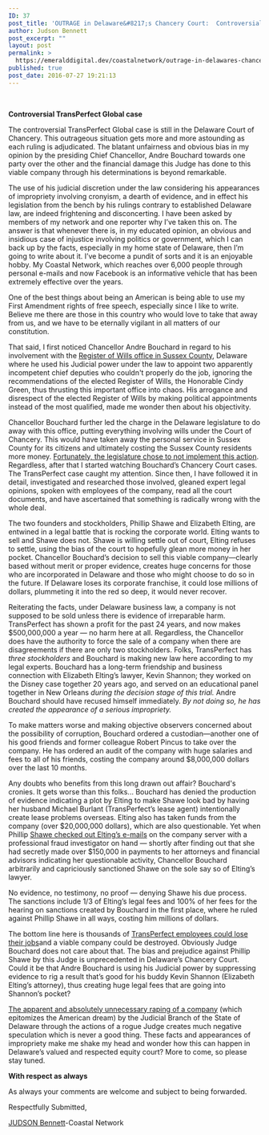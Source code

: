 ```yaml
---
ID: 37
post_title: 'OUTRAGE in Delaware&#8217;s Chancery Court:  Controversial TransPerfect Global case'
author: Judson Bennett
post_excerpt: ""
layout: post
permalink: >
  https://emeralddigital.dev/coastalnetwork/outrage-in-delawares-chancery-court/
published: true
post_date: 2016-07-27 19:21:13
---
```

&nbsp;

<strong>Controversial TransPerfect Global case</strong>

The controversial TransPerfect Global case is still in the Delaware Court of Chancery. This outrageous situation gets more and more astounding as each ruling is adjudicated. The blatant unfairness and obvious bias in my opinion by the presiding Chief Chancellor, Andre Bouchard towards one party over the other and the financial damage this Judge has done to this viable company through his determinations is beyond remarkable.

The use of his judicial discretion under the law considering his appearances of impropriety involving cronyism, a dearth of evidence, and in effect his legislation from the bench by his rulings contrary to established Delaware law, are indeed frightening and disconcerting. I have been asked by members of my network and one reporter why I’ve taken this on. The answer is that whenever there is, in my educated opinion, an obvious and insidious case of injustice involving politics or government, which I can back up by the facts, especially in my home state of Delaware, then I’m going to write about it. I’ve become a pundit of sorts and it is an enjoyable hobby. My Coastal Network, which reaches over 6,000 people through personal e-mails and now Facebook is an informative vehicle that has been extremely effective over the years.

One of the best things about being an American is being able to use my First Amendment rights of free speech, especially since I like to write. Believe me there are those in this country who would love to take that away from us, and we have to be eternally vigilant in all matters of our constitution.

That said, I first noticed Chancellor Andre Bouchard in regard to his involvement with the <a href="http://delawareway.blogspot.com/2015/10/jud-bennett-rips-democrat.html">Register of Wills office in Sussex County</a>, Delaware where he used his Judicial power under the law to appoint two apparently incompetent chief deputies who couldn't properly do the job, ignoring the recommendations of the elected Register of Wills, the Honorable Cindy Green, thus thrusting this important office into chaos. His arrogance and disrespect of the elected Register of Wills by making political appointments instead of the most qualified, made me wonder then about his objectivity.

Chancellor Bouchard further led the charge in the Delaware legislature to do away with this office, putting everything involving wills under the Court of Chancery. This would have taken away the personal service in Sussex County for its citizens and ultimately costing the Sussex County residents more money. <a href="http://delawarestatenews.net/government/bill-to-eliminate-delaware-register-of-wills-post-draws-opposition/">Fortunately, the legislature chose to not implement this action</a>. Regardless, after that I started watching Bouchard’s Chancery Court cases. The TransPerfect case caught my attention. Since then, I have followed it in detail, investigated and researched those involved, gleaned expert legal opinions, spoken with employees of the company, read all the court documents, and have ascertained that something is radically wrong with the whole deal.

The two founders and stockholders, Phillip Shawe and Elizabeth Elting, are entwined in a legal battle that is rocking the corporate world. Elting wants to sell and Shawe does not. Shawe is willing settle out of court, Elting refuses to settle, using the bias of the court to hopefully glean more money in her pocket. Chancellor Bouchard’s decision to sell this viable company—clearly based without merit or proper evidence, creates huge concerns for those who are incorporated in Delaware and those who might choose to do so in the future. If Delaware loses its corporate franchise, it could lose millions of dollars, plummeting it into the red so deep, it would never recover.

Reiterating the facts, under Delaware business law, a company is not supposed to be sold unless there is evidence of irreparable harm. TransPerfect has shown a profit for the past 24 years, and now makes $500,000,000 a year — no harm here at all. Regardless, the Chancellor does have the authority to force the sale of a company when there are disagreements if there are only two stockholders. Folks, TransPerfect has *three stockholders* and Bouchard is making new law here according to my legal experts. Bouchard has a long-term friendship and business connection with Elizabeth Elting’s lawyer, Kevin Shannon; they worked on the Disney case together 20 years ago, and served on an educational panel together in New Orleans *during the decision stage of this trial.* Andre Bouchard should have recused himself immediately. *By not doing so, he has created the appearance of a serious impropriety.*

To make matters worse and making objective observers concerned about the possibility of corruption, Bouchard ordered a custodian—another one of his good friends and former colleague Robert Pincus to take over the company. He has ordered an audit of the company with huge salaries and fees to all of his friends, costing the company around $8,000,000 dollars over the last 10 months.

Any doubts who benefits from this long drawn out affair? Bouchard's cronies. It gets worse than this folks... Bouchard has denied the production of evidence indicating a plot by Elting to make Shawe look bad by having her husband Michael Burlant (TransPerfect’s lease agent) intentionally create lease problems overseas. Elting also has taken funds from the company (over $20,000,000 dollars), which are also questionable. Yet when Phillip <a href="http://www.nybusinessdivorce.com/2015/08/articles/deadlock/locked-in-corporate-hell-bitter-feud-between-deadlocked-5050-owners-leads-court-to-order-sale-of-lucrative-company/">Shawe checked out Elting’s e-mails</a> on the company server with a professional fraud investigator on hand — shortly after finding out that she had secretly made over $150,000 in payments to her attorneys and financial advisors indicating her questionable activity, Chancellor Bouchard arbitrarily and capriciously sanctioned Shawe on the sole say so of Elting’s lawyer.

No evidence, no testimony, no proof — denying Shawe his due process. The sanctions include 1/3 of Elting’s legal fees and 100% of her fees for the hearing on sanctions created by Bouchard in the first place, where he ruled against Phillip Shawe in all ways, costing him millions of dollars.

The bottom line here is thousands of <a href="http://www.bloomberg.com/news/articles/2016-07-26/transperfect-worker-sues-delaware-judge-in-free-speech-flap">TransPerfect employees could lose their jobs</a>and a viable company could be destroyed. Obviously Judge Bouchard does not care about that. The bias and prejudice against Phillip Shawe by this Judge is unprecedented in Delaware’s Chancery Court. Could it be that Andre Bouchard is using his Judicial power by suppressing evidence to rig a result that’s good for his buddy Kevin Shannon (Elizabeth Elting’s attorney), thus creating huge legal fees that are going into Shannon’s pocket?

<a href="http://www.delawareonline.com/story/money/2016/04/22/giuliani-blasts-delaware-court-decision-lovers-spat/83345454/">The apparent and absolutely unnecessary raping of a company</a> (which epitomizes the American dream) by the Judicial Branch of the State of Delaware through the actions of a rogue Judge creates much negative speculation which is never a good thing. These facts and appearances of impropriety make me shake my head and wonder how this can happen in Delaware’s valued and respected equity court? More to come, so please stay tuned.

<strong>With respect as always</strong>

As always your comments are welcome and subject to being forwarded.

Respectfully Submitted,

<a href="mailto:pilotajb@verizon.net">JUDSON Bennett</a>-Coastal Network

&nbsp;

&nbsp;

&nbsp;